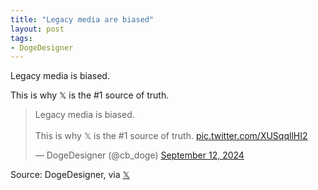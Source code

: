 ```yaml
---
title: "Legacy media are biased"
layout: post
tags:
- DogeDesigner
---
```


Legacy media is biased.

This is why 𝕏 is the #1 source of truth.

<blockquote class="twitter-tweet"><p lang="en" dir="ltr">Legacy media is biased.<br><br>This is why 𝕏 is the #1 source of truth. <a href="https://t.co/XUSqqllHI2">pic.twitter.com/XUSqqllHI2</a></p>&mdash; DogeDesigner (@cb_doge) <a href="https://twitter.com/cb_doge/status/1834128337251574087?ref_src=twsrc%5Etfw">September 12, 2024</a></blockquote> <script async src="https://platform.twitter.com/widgets.js" charset="utf-8"></script>

Source: DogeDesigner, via [𝕏](https://x.com)
